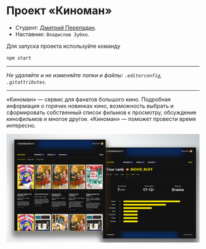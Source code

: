 # Проект «Киноман»

* Студент: [Дмитрий Перепадин](https://up.htmlacademy.ru/ecmascript/15/user/200331).
* Наставник: `Владислав Зубко`.

Для запуска проекта используйте команду
```
npm start
```
---

_Не удаляйте и не изменяйте папки и файлы:_
_`.editorconfig`, `.gitattributes`._

---

«Киноман» — сервис для фанатов большого кино. Подробная информация о горячих новинках кино, возможность выбрать и сформировать собственный список фильмов к просмотру, обсуждение кинофильмов и многое другое. «Киноман» — поможет провести время интересно.

![Cinema](/preview.jpg)
